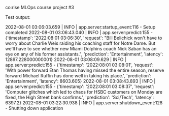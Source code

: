 co:rise MLOps course project #3

Test output:

2022-08-01 03:06:03.659 | INFO     | app.server:startup_event:116 - Setup completed
2022-08-01 03:06:43.040 | INFO     | app.server:predict:155 - {'timestamp': '2022:08:01 03:06:30', 'request': "Bill Belichick won't have to worry about Charlie Weis raiding his coaching staff for Notre Dame. But we'll have to see whether new Miami Dolphins coach Nick Saban has an eye on any of his former assistants.", 'prediction': 'Entertainment', 'latency': 12897.228000000001}
2022-08-01 03:08:09.629 | INFO     | app.server:predict:155 - {'timestamp': '2022:08:01 03:08:01', 'request': 'With power forward Etan Thomas having missed the entire season, reserve forward Michael Ruffin has done well in taking his place.', 'prediction': 'Entertainment', 'latency': 8603.605}
2022-08-01 03:08:43.893 | INFO     | app.server:predict:155 - {'timestamp': '2022:08:01 03:08:37', 'request': 'Computer glitches which led to chaos for HSBC customers on Monday are fixed, the High Street bank confirms.', 'prediction': 'Sci/Tech', 'latency': 6397.2}
2022-08-01 03:22:30.938 | INFO     | app.server:shutdown_event:128 - Shutting down application

